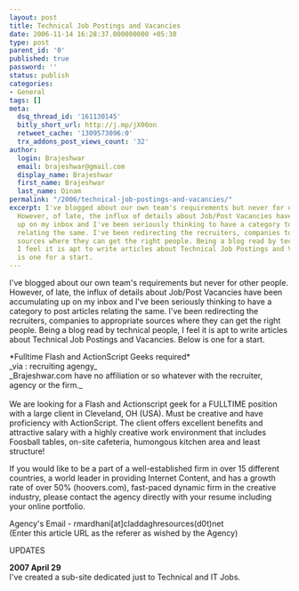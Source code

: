 ```yaml
---
layout: post
title: Technical Job Postings and Vacancies
date: 2006-11-14 16:28:37.000000000 +05:30
type: post
parent_id: '0'
published: true
password: ''
status: publish
categories:
- General
tags: []
meta:
  dsq_thread_id: '161130145'
  bitly_short_url: http://j.mp/jX00on
  retweet_cache: '1309573096:0'
  trx_addons_post_views_count: '32'
author:
  login: Brajeshwar
  email: brajeshwar@gmail.com
  display_name: Brajeshwar
  first_name: Brajeshwar
  last_name: Oinam
permalink: "/2006/technical-job-postings-and-vacancies/"
excerpt: I've blogged about our own team's requirements but never for other people.
  However, of late, the influx of details about Job/Post Vacancies have been accumulating
  up on my inbox and I've been seriously thinking to have a category to post articles
  relating the same. I've been redirecting the recruiters, companies to appropriate
  sources where they can get the right people. Being a blog read by technical people,
  I feel it is apt to write articles about Technical Job Postings and Vacancies. Below
  is one for a start.
---
```

<p>I've blogged about our own team's requirements but never for other people. However, of late, the influx of details about Job/Post Vacancies have been accumulating up on my inbox and I've been seriously thinking to have a category to post articles relating the same. I've been redirecting the recruiters, companies to appropriate sources where they can get the right people. Being a blog read by technical people, I feel it is apt to write articles about Technical Job Postings and Vacancies. Below is one for a start.</p>
<p>*Fulltime Flash and ActionScript Geeks required*<br />
_via : recruiting agengy_<br />
_Brajeshwar.com have no affiliation or so whatever with the recruiter, agency or the firm._<br />
<!--more--><br />
We are looking for a Flash and Actionscript geek for a FULLTIME position with a large client in Cleveland, OH (USA). Must be creative and have proficiency with ActionScript. The client offers excellent benefits and attractive salary with a highly creative work environment that includes Foosball tables, on-site cafeteria, humongous kitchen area and least structure! </p>
<p>If you would like to be a part of a well-established firm in over 15 different countries, a world leader in providing Internet Content, and has a growth rate of over 50% (hoovers.com), fast-paced dynamic firm in the creative industry, please contact the agency directly with your resume including your online portfolio.</p>
<p>Agency's Email - rmardhani[at]claddaghresources(d0t)net<br />
(Enter this article URL as the referer as wished by the Agency)</p>
<p>UPDATES</p>
<p><strong>2007 April 29</strong><br />
I've created a sub-site dedicated just to Technical and IT Jobs.</p>

